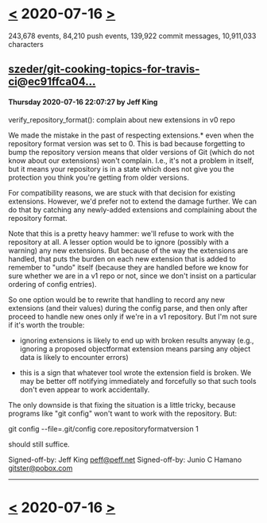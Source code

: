 # [<](2020-07-15.md) 2020-07-16 [>](2020-07-17.md)

243,678 events, 84,210 push events, 139,922 commit messages, 10,911,033 characters


## [szeder/git-cooking-topics-for-travis-ci](https://github.com/szeder/git-cooking-topics-for-travis-ci)@[ec91ffca04...](https://github.com/szeder/git-cooking-topics-for-travis-ci/commit/ec91ffca0455e1a8a0525fb2a10814447d80c456)
#### Thursday 2020-07-16 22:07:27 by Jeff King

verify_repository_format(): complain about new extensions in v0 repo

We made the mistake in the past of respecting extensions.* even when the
repository format version was set to 0. This is bad because forgetting
to bump the repository version means that older versions of Git (which
do not know about our extensions) won't complain. I.e., it's not a
problem in itself, but it means your repository is in a state which does
not give you the protection you think you're getting from older
versions.

For compatibility reasons, we are stuck with that decision for existing
extensions. However, we'd prefer not to extend the damage further. We
can do that by catching any newly-added extensions and complaining about
the repository format.

Note that this is a pretty heavy hammer: we'll refuse to work with the
repository at all. A lesser option would be to ignore (possibly with a
warning) any new extensions. But because of the way the extensions are
handled, that puts the burden on each new extension that is added to
remember to "undo" itself (because they are handled before we know
for sure whether we are in a v1 repo or not, since we don't insist on a
particular ordering of config entries).

So one option would be to rewrite that handling to record any new
extensions (and their values) during the config parse, and then only
after proceed to handle new ones only if we're in a v1 repository. But
I'm not sure if it's worth the trouble:

  - ignoring extensions is likely to end up with broken results anyway
    (e.g., ignoring a proposed objectformat extension means parsing any
    object data is likely to encounter errors)

  - this is a sign that whatever tool wrote the extension field is
    broken. We may be better off notifying immediately and forcefully so
    that such tools don't even appear to work accidentally.

The only downside is that fixing the situation is a little tricky,
because programs like "git config" won't want to work with the
repository. But:

  git config --file=.git/config core.repositoryformatversion 1

should still suffice.

Signed-off-by: Jeff King <peff@peff.net>
Signed-off-by: Junio C Hamano <gitster@pobox.com>

---

# [<](2020-07-15.md) 2020-07-16 [>](2020-07-17.md)

